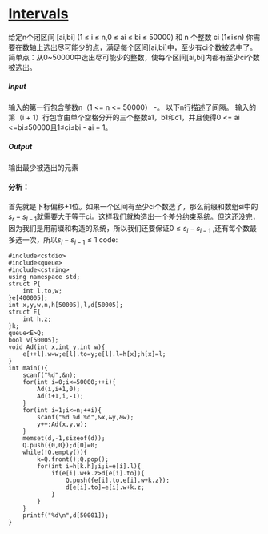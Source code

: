 # [Intervals](https://vjudge.csgrandeur.cn/problem/POJ-1201)

给定n个闭区间 [ai,bi]
(1 ≤ i ≤ n,0 ≤ ai ≤ bi ≤ 50000) 和 n 个整数 ci (1≤i≤n) 
你需要在数轴上选出尽可能少的点，满足每个区间[ai,bi]中，至少有ci个数被选中了。 
简单点：从0~50000中选出尽可能少的整数，使每个区间[ai,bi]内都有至少ci个数被选出。
##### Input
输入的第一行包含整数n（1 <= n <= 50000） -。 以下n行描述了间隔。 输入的第（i + 1）行包含由单个空格分开的三个整数a1，b1和c1，并且使得0 <= ai <=bi≤50000且1≤ci≤bi - ai + 1。
##### Output
输出最少被选出的元素

#### 分析：
首先就是下标偏移+1位。如果一个区间有至少ci个数选了，那么前缀和数组si中的$s_r-s_{l-1}$就需要大于等于ci。这样我们就构造出一个差分约束系统。但这还没完，因为我们是用前缀和构造的系统，所以我们还要保证$0\le s_i-s_{i-1}$
,还有每个数最多选一次，所以$s_i-s_{i-1}\le 1$
code:
```
#include<cstdio>
#include<queue>
#include<cstring>
using namespace std;
struct P{
	int l,to,w;
}e[400005];
int x,y,w,n,h[50005],l,d[50005];
struct E{
	int h,z;
}k;
queue<E>Q;
bool v[50005];
void Ad(int x,int y,int w){
	e[++l].w=w;e[l].to=y;e[l].l=h[x];h[x]=l;
}
int main(){
	scanf("%d",&n);
	for(int i=0;i<=50000;++i){
		Ad(i,i+1,0);
		Ad(i+1,i,-1);
	}
	for(int i=1;i<=n;++i){
		scanf("%d %d %d",&x,&y,&w);
		y++;Ad(x,y,w);
	}
	memset(d,-1,sizeof(d));
	Q.push({0,0});d[0]=0;
	while(!Q.empty()){
		k=Q.front();Q.pop();
		for(int i=h[k.h];i;i=e[i].l){
			if(e[i].w+k.z>d[e[i].to]){
				Q.push({e[i].to,e[i].w+k.z});
				d[e[i].to]=e[i].w+k.z;
			}
		}
	}
	printf("%d\n",d[50001]);
}
```